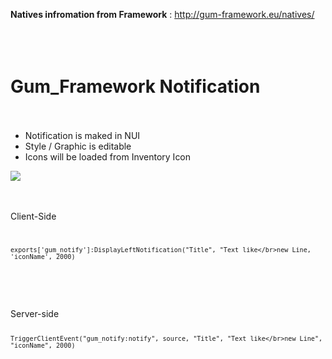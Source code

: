 <b>Natives infromation from Framework</b> : http://gum-framework.eu/natives/
</br></br></br></br>



# Gum_Framework Notification</br></br>
- Notification is maked in NUI
- Style / Graphic is editable
- Icons will be loaded from Inventory Icon
  

<img src="https://cdn.discordapp.com/attachments/944656734134370344/992037843453095966/Untitled.png"></img></br></br>
</br>

Client-Side
<code>

    exports['gum_notify']:DisplayLeftNotification("Title", "Text like</br>new Line, 'iconName', 2000)

</code>
</br></br></br>
Server-side
<code>

    TriggerClientEvent("gum_notify:notify", source, "Title", "Text like</br>new Line", "iconName", 2000)
</code>
